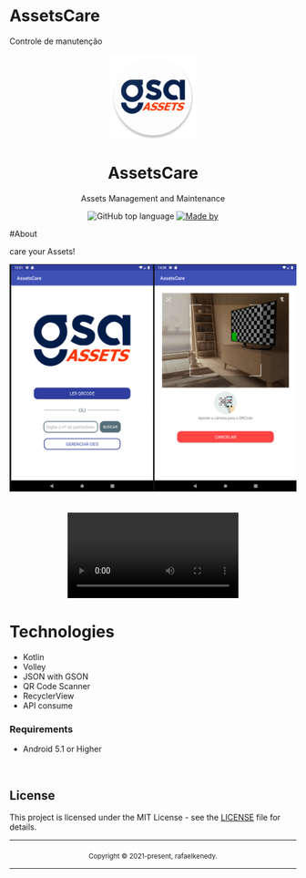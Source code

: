 # AssetsCare
Controle de manutenção
<div align="center">
  <img src="icon.png" width="150" />
  <h1>AssetsCare</h1>
  <p> Assets Management and Maintenance</p>
  <p>
    <img alt="GitHub top language" src="https://img.shields.io/github/languages/top/rafaelkenedy/AssetsCare?color=%232196F3">
    <a href="https://www.linkedin.com/in/rafael-kenedy-da-silva-alves-692973160/" target="_blank" rel="noopener noreferrer">
      <img alt="Made by" src="https://img.shields.io/badge/made%20by-Rafael%20Kenedy-%232196F3">
    </a>             
  </p>
</div>

#About

care your Assets!

<div align="center">
  <img src="cover.png" width="700" /> 
</div>

<br>
<br>

<div align="center">
  <video src="https://user-images.githubusercontent.com/35613507/135867535-e6f6422f-95c6-483a-a61e-53ba6e304077.mp4" type="video/mp4">
  </video>
</div>


# Technologies

  - Kotlin
  - Volley
  - JSON with GSON
  - QR Code Scanner
  - RecyclerView
  - API consume


### Requirements

- Android 5.1 or Higher

<br>

## License

This project is licensed under the MIT License - see the [LICENSE](LICENSE) file for details.

<hr>
<div align="center">
  <sub>Copyright © 2021-present, rafaelkenedy.</sub>
</div>
<hr>
